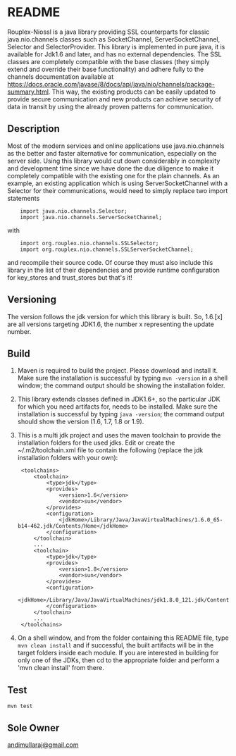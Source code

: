 # README #
Rouplex-Niossl is a java library providing SSL counterparts for classic java.nio.channels classes such as SocketChannel,
ServerSocketChannel, Selector and SelectorProvider. This library is implemented in pure java, it is available for
Jdk1.6 and later, and has no external dependencies. The SSL classes are completely compatible with the base classes
(they simply extend and override their base functionality) and adhere fully to the channels documentation available at
https://docs.oracle.com/javase/8/docs/api/java/nio/channels/package-summary.html. This way, the existing products can
be easily updated to provide secure communication and new products can achieve security of data in transit by using the
already proven patterns for communication.

## Description ##
Most of the modern services and online applications use java.nio.channels as the better and faster alternative for
communication, especially on the server side. Using this library would cut down considerably in complexity and
development time since we have done the due diligence to make it completely compatible with the existing one for the
plain channels. As an example, an existing application which is using ServerSocketChannel with a Selector for their
communications, would need to simply replace two import statements

        import java.nio.channels.Selector;
        import java.nio.channels.ServerSocketChannel;
with

        import org.rouplex.nio.channels.SSLSelector;
        import org.rouplex.nio.channels.SSLServerSocketChannel;

and recompile their source code. Of course they must also include this library in the list of their dependencies and
provide runtime configuration for key_stores and trust_stores but that's it!

## Versioning ##
The version follows the jdk version for which this library is built. So, 1.6.[x] are all versions targeting JDK1.6, the
number x representing the update number.

## Build ##
1. Maven is required to build the project. Please download and install it. Make sure the installation is successful by
typing `mvn -version` in a shell window; the command output should be showing the installation folder.

1. This library extends classes defined in JDK1.6+, so the particular JDK for which you need artifacts for, needs to be
installed. Make sure the installation is successful by typing `java -version`; the command output should show the
version (1.6, 1.7, 1.8 or 1.9).

1. This is a multi jdk project and uses the maven toolchain to provide the installation folders for the used jdks. Edit
or create the ~/.m2/toolchain.xml file to contain the following (replace the jdk installation folders with your own):

        <toolchains>
            <toolchain>
                <type>jdk</type>
                <provides>
                    <version>1.6</version>
                    <vendor>sun</vendor>
                </provides>
                <configuration>
                    <jdkHome>/Library/Java/JavaVirtualMachines/1.6.0_65-b14-462.jdk/Contents/Home</jdkHome>
                </configuration>
            </toolchain>
            ...
            <toolchain>
                <type>jdk</type>
                <provides>
                    <version>1.8</version>
                    <vendor>sun</vendor>
                </provides>
                <configuration>
                    <jdkHome>/Library/Java/JavaVirtualMachines/jdk1.8.0_121.jdk/Contents/Home</jdkHome>
                </configuration>
            </toolchain>
            ...
        </toolchains>

1. On a shell window, and from the folder containing this README file, type `mvn clean install` and if successful, the
built artifacts will be in the target folders inside each module. If you are interested in building for only one of the
JDKs, then cd to the appropriate folder and perform a 'mvn clean install' from there.

## Test ##
`mvn test`

## Sole Owner ##
andimullaraj@gmail.com